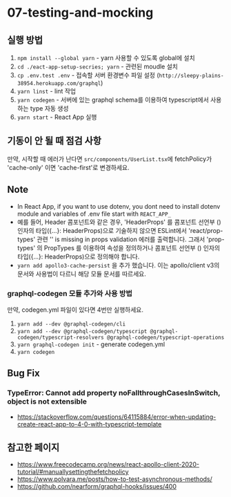 # 07-testing-and-mocking

## 실행 방법

1. `npm install --global yarn` - yarn 사용할 수 있도록 global에 설치
2. `cd ./eact-app-setup-secries; yarn` - 관련된 moudle 설치
3. `cp .env.test .env` - 접속할 서버 환경변수 파일 설정 (`http://sleepy-plains-38954.herokuapp.com/graphql`)
4. `yarn linst` - lint 작업
5. `yarn codegen` - 서버에 있는 graphql schema를 이용하여 typescript에서 사용하는 type 자동 생성
6. `yarn start` - React App 실행 


## 기동이 안 될 때 점검 사항

만약, 시작할 때 에러가 난다면 `src/components/UserList.tsx`에 fetchPolicy가 'cache-only' 이면 'cache-first'로 변경하세요.

## Note

- In React App, if you want to use dotenv, you dont need to install dotenv module and variables of .env file start with `REACT_APP_`
- 예를 들어, Header 콤포넌트와 같은 경우, 'HeaderProps' 를 콤포넌트 선언부 () 인자의 타입({...}: HeaderProps)으로 기술하지 않으면 ESLint에서 'react/prop-types' 관련 '' is missing in props validation 에러를 출력합니다. 그래서 'prop-types' 의 PropTypes 를 이용하여 속성을 정의하거나 콤포넌트 선언부 () 인자의 타입({...}: HeaderProps)으로 정의해야 합니다.
- `yarn add apollo3-cache-persist` 을 추가 했습니다. 이는 apollo/client v3의 문서와 사용법이 다르니 해당 모듈 문서를 따르세요.

### graphql-codegen 모듈 추가와 사용 방법
만약, codegen.yml 파일이 있다면 4번만 실행하세요.

1. `yarn add --dev @graphql-codegen/cli`
2. `yarn add --dev @graphql-codegen/typescript @graphql-codegen/typescript-resolvers @graphql-codegen/typescript-operations`
3. `yarn graphql-codegen init` - generate codegen.yml
4. `yarn codegen`


## Bug Fix

### TypeError: Cannot add property noFallthroughCasesInSwitch, object is not extensible

- https://stackoverflow.com/questions/64115884/error-when-updating-create-react-app-to-4-0-with-typescript-template


## 참고한 페이지

- https://www.freecodecamp.org/news/react-apollo-client-2020-tutorial/#manuallysettingthefetchpolicy
- https://www.polvara.me/posts/how-to-test-asynchronous-methods/
- https://github.com/nearform/graphql-hooks/issues/400

